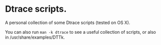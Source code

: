 Dtrace scripts.
=============
A personal collection of some Dtrace scripts (tested on OS X).

You can also run `man -k dtrace` to see a useful collection of scripts, or also
in /usr/share/examples/DTTk.
